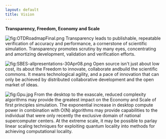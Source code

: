 ```yaml
---
layout: default
title: Vision
---
```


**Transparency, Freedom, Economy and Scale**

![](OTDRoadmapFinal.png "fig:OTDRoadmapFinal.png") Transparency leads to publishable, repeatable verification of accuracy and performance, a cornerstone of scientific simulation. Transparency promotes scrutiny by many eyes, concentrating and amortizing development, validation and verification efforts.

![](SBES-allpresentations-30Apr08.png "fig:SBES-allpresentations-30Apr08.png") Open source isn't just about low cost, its about the Freedom to innovate, collaborate andbuild the scientific commons. It means technological agility, and a pace of innovation that can only be achieved by distributed collaborative development and the open market of ideas.

![](Gpu.jpg "fig:Gpu.jpg") From the desktop to the exascale, reduced complexity algorithms may provide the greatest impact on the Economy and Scale of first principles simulation. The exponential increase in desktop compute power in combination with O(N) algorithms may provide capabilities to the individual that were only recently the exclusive domain of national supercomputer centers. At the extreme scale, it may be possible to parlay linear scaling techniques for exploiting quantum locality into methods for achieving computational locality.
